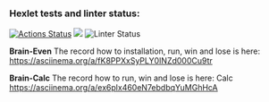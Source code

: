 ### Hexlet tests and linter status:
[![Actions Status](https://github.com/Ivankalachikov/frontend-project-lvl1/workflows/hexlet-check/badge.svg)](https://github.com/Ivankalachikov/frontend-project-lvl1/actions)
<a href="https://codeclimate.com/github/Ivankalachikov/frontend-project-lvl1/badges"><img src="https://api.codeclimate.com/v1/badges/a99a88d28ad37a79dbf6/maintainability" /></a>
![Linter Status](https://github.com/Ivankalachikov/frontend-project-lvl1/workflows/eslint/badge.svg)

**Brain-Even** The record how to installation, run, win and lose is here: https://asciinema.org/a/fK8PPXxSyPLY0INZd000Cu9tr

**Brain-Calc** The record how to run, win and lose is here: Calc https://asciinema.org/a/ex6plx460eN7ebdbqYuMGhHcA 
